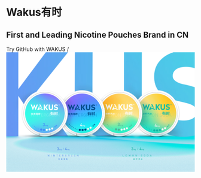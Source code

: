 # Wakus有时
## First and Leading Nicotine Pouches Brand in CN

Try GitHub with WAKUS /
<img src= "wakus1.png" width='600'/>
